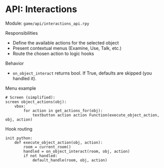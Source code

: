 # API: Interactions

Module: `game/api/interactions_api.rpy`

Responsibilities
- Define the available actions for the selected object
- Present contextual menus (Examine, Use, Talk, etc.)
- Route the chosen action to logic hooks

Behavior
- `on_object_interact` returns bool. If True, defaults are skipped (you handled it).

Menu example
```renpy
# Screen (simplified):
screen object_actions(obj):
    vbox:
        for action in get_actions_for(obj):
            textbutton action action Function(execute_object_action, obj, action)
```

Hook routing
```renpy
init python:
    def execute_object_action(obj, action):
        room = current_room()
        handled = on_object_interact(room, obj, action)
        if not handled:
            default_handle(room, obj, action)
```

